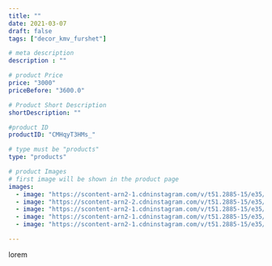```yaml
---
title: ""
date: 2021-03-07
draft: false
tags: ["decor_kmv_furshet"]

# meta description
description : ""

# product Price
price: "3000"
priceBefore: "3600.0"

# Product Short Description
shortDescription: ""

#product ID
productID: "CMHqyT3HMs_"

# type must be "products"
type: "products"

# product Images
# first image will be shown in the product page
images:
  - image: "https://scontent-arn2-1.cdninstagram.com/v/t51.2885-15/e35/p1080x1080/157164417_755567671831031_3137981655533066366_n.jpg?tp=1&_nc_ht=scontent-arn2-1.cdninstagram.com&_nc_cat=111&_nc_ohc=jCix3MkKldYAX8IR2fT&oh=c228f24ad2a99bf9280dfaebb0ab8138&oe=6075A11A&ig_cache_key=MjUyNDE3NDI4NzgxMDM3NTcxMg%3D%3D.2"
  - image: "https://scontent-arn2-2.cdninstagram.com/v/t51.2885-15/e35/p1080x1080/157767671_440125447210088_4851143313809615825_n.jpg?tp=1&_nc_ht=scontent-arn2-2.cdninstagram.com&_nc_cat=108&_nc_ohc=kXmTk4TQAukAX9QygsY&oh=1d12f2c642a637c2dd3d541b93266b49&oe=60761B13&ig_cache_key=MjUyNDE3NDI4Nzc5MzgxMDI2Mg%3D%3D.2"
  - image: "https://scontent-arn2-1.cdninstagram.com/v/t51.2885-15/e35/p1080x1080/158130527_280166566830839_4720809265232970520_n.jpg?tp=1&_nc_ht=scontent-arn2-1.cdninstagram.com&_nc_cat=111&_nc_ohc=yMusPN9UDQkAX-Xrywd&oh=55410ba3435eace5ccc727f2fc90dcd8&oe=6075132C&ig_cache_key=MjUyNDE3NDI4Nzc2ODQzMDk3NQ%3D%3D.2"
  - image: "https://scontent-arn2-1.cdninstagram.com/v/t51.2885-15/e35/p1080x1080/157312570_419902609071610_2701943085925742152_n.jpg?tp=1&_nc_ht=scontent-arn2-1.cdninstagram.com&_nc_cat=110&_nc_ohc=LEEVMzAbG3kAX_FCHqW&oh=9be11baf99a0d733fcf01a48d3a3cdf2&oe=60769197&ig_cache_key=MjUyNDE3NDI4NzgwMjExMDAzMA%3D%3D.2"
  - image: "https://scontent-arn2-1.cdninstagram.com/v/t51.2885-15/e35/p1080x1080/157168500_374125546894658_2387967101023894374_n.jpg?tp=1&_nc_ht=scontent-arn2-1.cdninstagram.com&_nc_cat=102&_nc_ohc=RtLB58GGsJQAX9DLsN6&oh=6e0a8a3496ba3faedef8fb072ec9a5ca&oe=60737036&ig_cache_key=MjUyNDE3NDI4Nzc3NjkwMjM0Ng%3D%3D.2"

---
```

lorem

